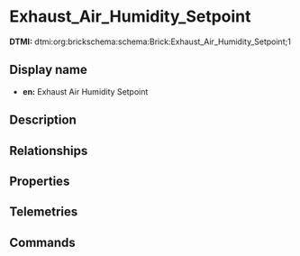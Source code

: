 # Exhaust_Air_Humidity_Setpoint
**DTMI:** dtmi:org:brickschema:schema:Brick:Exhaust_Air_Humidity_Setpoint;1
## Display name
- **en:** Exhaust Air Humidity Setpoint
## Description
## Relationships
## Properties
## Telemetries
## Commands
